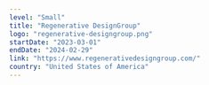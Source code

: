 ```yaml
---
level: "Small"
title: "Regenerative DesignGroup"
logo: "regenerative-designgroup.png"
startDate: "2023-03-01"
endDate: "2024-02-29"
link: "https://www.regenerativedesigngroup.com/"
country: "United States of America"
---
```


